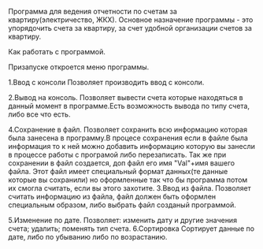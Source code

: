 Программа для ведения отчетности по счетам за квартиру(электричество, ЖКХ).
Основное назначение программы - это упорядочить счета за квартиру, за счет удобной организации счетов за квартиру.

Как работать с программой.

Призапуске откроется меню программы.

1.Ввод с консоли
Позволяет производить ввод с консоли.

2.Вывод на консоль.
Позволяет вывести счета которые находяться в данный момент в программе.Есть возможность вывода по типу счета, либо все что есть.

4.Сохранение в файл.
Позволяет сохранить всю информацию которая была занесена в программу.В процесе сохранения если в файле была информация 
то к ней можно добавить информацию которую вы занесли в процессе работы с програмой либо перезаписать.
Так же при сохранении в файл создается, доп файл его имя "Val"+имя вашего файла. Этот файл имеет специальный формат данных(те данные которые вы сохранили)
но оформленные так что бы программа потом их смогла считать, если вы этого захотите.
3.Ввод из файла.
Позволяет считать информацию из файла, файл должен быть оформлен специальным образом, либо выбрать файл созданый программой. 

5.Изменение по дате.
Позволяет:
	изменить дату и другие значения счета;
	удалить;
	поменять тип счета.
6.Сортировка
Сортирует данные по дате, либо по убыванию либо по возрастанию.